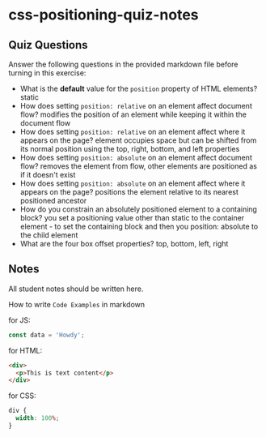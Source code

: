 # css-positioning-quiz-notes

## Quiz Questions

Answer the following questions in the provided markdown file before turning in this exercise:

- What is the **default** value for the `position` property of HTML elements?
  static
- How does setting `position: relative` on an element affect document flow?
  modifies the position of an element while keeping it within the document flow
- How does setting `position: relative` on an element affect where it appears on the page?
  element occupies space but can be shifted from its normal position using the top, right, bottom, and left properties
- How does setting `position: absolute` on an element affect document flow?
  removes the element from flow, other elements are positioned as if it doesn't exist
- How does setting `position: absolute` on an element affect where it appears on the page?
  positions the element relative to its nearest positioned ancestor
- How do you constrain an absolutely positioned element to a containing block?
  you set a positioning value other than static to the container element - to set the containing block and then you position: absolute to the child element
- What are the four box offset properties?
  top, bottom, left, right

## Notes

All student notes should be written here.

How to write `Code Examples` in markdown

for JS:

```javascript
const data = 'Howdy';
```

for HTML:

```html
<div>
  <p>This is text content</p>
</div>
```

for CSS:

```css
div {
  width: 100%;
}
```
